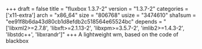 +++
draft = false
title = "fluxbox 1.3.7-2"
version = "1.3.7-2"
categories = ['x11-extra']
arch = "x86_64"
size = "806768"
usize = "3474610"
sha1sum = "ee91f8b6da43d80cb1d8efdb2c518564e65524bc"
depends = "['libxml2>=2.7.8', 'libxft>=2.1.13-2', 'libxpm>=3.5.7-2', 'imlib2>=1.4.3-2', 'libstdc++', 'libxrandr']"
+++
A lightweight wm, based on the code of blackbox